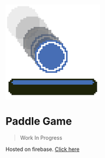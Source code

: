 ![Paddle Game Logo](PaddleGameLogo.png)
# Paddle Game

> Work In Progress

Hosted on firebase. [Click here](http://www.paddlegame-b7d2b.web.app)
